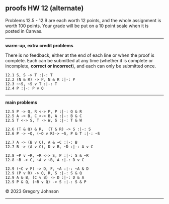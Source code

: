 ## proofs HW 12 (alternate)

Problems 12.5 - 12.9 are each worth 12 points, and the whole assignment is worth 100 points. Your grade will be put on a 10 point scale when it is posted in Canvas.

---

**warm-up, extra credit problems**

There is no feedback, either at the end of each line or when the proof is complete. Each can be submitted at any time (whether it is complete or incomplete, **correct or incorrect**), and each can only be submitted once.

~~~{.ProofChecker .JohnsonSL options="fonts tabindent render exam" guides="fitch" feedback="none" points="1" late-credit="1"}
12.1 S, S -> T :|-: T
12.2 (N & R) -> P, N & R :|-: P 
12.3 ~~S, ~S v T :|-: T
12.4 P :|-: P v Q 
~~~

---

**main problems**

~~~{.ProofChecker .JohnsonSL options="fonts tabindent render" guides="fitch" points="12" late-credit="12"}
12.5 P -> Q, R <-> P, P :|-: Q & R
12.5 A -> B, C <-> B, A :|-: B & C
12.5 T <-> S, T -> W, S :|-: T & W

12.6 (T & Q) & R,  (T & R) -> S :|-: S
12.6 P -> ~Q, (~Q v R)-> ~S, P & T :|-: ~S

12.7 A -> (B v C), A & ~C :|-: B
12.7 B -> (A v C), D v B, ~D :|-: A v C

12.8 ~P v ~R, ~R <-> S, P :|-: S & ~R
12.8 ~B -> C, ~A v ~B, A :|-: D v C

12.9 (~C v F) -> D, F, ~A :|-: ~A & D 
12.9 (P v R) -> Q, R, S :|-: S & Q
12.9 A & B, (C v B) -> D :|-: D & A
12.9 P & Q, (~R v Q) -> S :|-: S & P  
~~~

&copy; 2023 Gregory Johnson 

---

